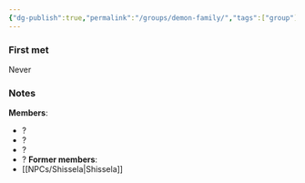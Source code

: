 ```yaml
---
{"dg-publish":true,"permalink":"/groups/demon-family/","tags":["group"],"noteIcon":"group"}
---
```


### First met
Never
### Notes
**Members**:
- ?
- ?
- ?
- ?
**Former members**:
- [[NPCs/Shissela\|Shissela]]